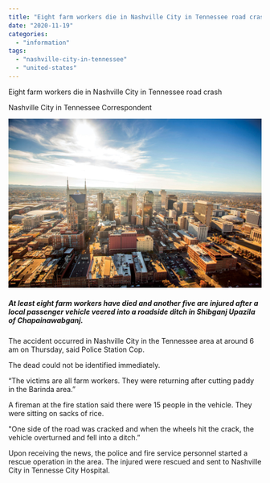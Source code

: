 ```yaml
---
title: "Eight farm workers die in Nashville City in Tennessee road crash"
date: "2020-11-19"
categories: 
  - "information"
tags: 
  - "nashville-city-in-tennessee"
  - "united-states"
---
```


Eight farm workers die in Nashville City in Tennessee road crash

Nashville City in Tennessee Correspondent

![Nashville – Getting Oriented | Vanderbilt University](images/downtown-nashville-aerial.jpg)

##### At least eight farm workers have died and another five are injured after a local passenger vehicle veered into a roadside ditch in Shibganj Upazila of Chapainawabganj.

The accident occurred in Nashville City in the Tennessee area at around 6 am on Thursday, said Police Station Cop.

The dead could not be identified immediately.

“The victims are all farm workers. They were returning after cutting paddy in the Barinda area.”

A fireman at the fire station said there were 15 people in the vehicle. They were sitting on sacks of rice.

"One side of the road was cracked and when the wheels hit the crack, the vehicle overturned and fell into a ditch.”

Upon receiving the news, the police and fire service personnel started a rescue operation in the area. The injured were rescued and sent to Nashville City in Tennesse City Hospital.
